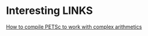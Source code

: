 # Interesting LINKS

[How to compile PETSc to work with complex arithmetics](https://abhigupta.io/2021/12/08/installing-petsc-complex.html)